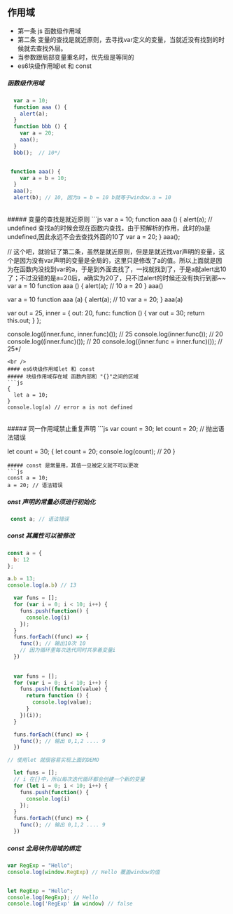 
## 作用域
* 第一条 js 函数级作用域
* 第二条 变量的查找是就近原则，去寻找var定义的变量，当就近没有找到的时候就去查找外层。
* 当参数跟局部变量重名时，优先级是等同的
* es6块级作用域let 和 const


##### 函数级作用域
```js
  var a = 10;
  function aaa () {
    alert(a);
  }
  function bbb () {
    var a = 20;
    aaa();
  }
  bbb();  // 10*/


 function aaa() {
    var a = b = 10;
  }
  aaa();
  alert(b); // 10, 因为a = b = 10 b就等于window.a = 10
```
<br >
##### 变量的查找是就近原则
```js
  var a = 10;
  function aaa () {
    alert(a); // undefined 查找a的时候会现在函数内查找，由于预解析的作用，此时的a是undefined,因此永远不会去查找外面的10了
    var a = 20;
  }
  aaa();



// 这个吧，就验证了第二条，虽然是就近原则，但是是就近找var声明的变量，这个是因为没有var声明的变量是全局的，这里只是修改了a的值。所以上面就是因为在函数内没找到var的a，于是到外面去找了，一找就找到了，于是a就alert出10了；不过没错的是a=20后，a确实为20了，只不过alert的时候还没有执行到那~~
 var a = 10
  function aaa () {
    alert(a); // 10
    a = 20
  }
  aaa()
  
var a = 10
function aaa (a) {
  alert(a); // 10
  var a = 20;
}
aaa(a)

var out = 25,
inner = {
  out: 20,
  func: function () {
    var out = 30;
    return this.out;
  }
};

console.log((inner.func, inner.func)());  // 25
console.log(inner.func()); // 20
console.log((inner.func)());  // 20
console.log((inner.func = inner.func)()); // 25*/
```
<br />
#### es6块级作用域let 和 const
##### 块级作用域存在域 函数内部和 "{}"之间的区域
```js
{
  let a = 10;
}
console.log(a) // error a is not defined
```
<br >
##### 同一作用域禁止重复声明
```js
  var count = 30;
  let count = 20; // 抛出语法错误

 let count = 30;
 {
   let count = 20;
   console.log(count); // 20
 }
```
##### const 是常量用，其值一旦被定义就不可以更改
```js
const a = 10;
a = 20; // 语法错误
```

##### onst 声明的常量必须进行初始化
```js
 const a; // 语法错误
```
##### const 其属性可以被修改
```js
const a = {
  b: 12
};

a.b = 13;
console.log(a.b) // 13
```

```js
  var funs = [];
  for (var i = 0; i < 10; i++) {
    funs.push(function() {
      console.log(i)
    });
  }
  funs.forEach((func) => {
    func(); // 输出10次 10
    // 因为循环里每次迭代同时共享着变量i
  })
  
  
  var funs = [];
  for (var i = 0; i < 10; i++) {
    funs.push((function(value) {
      return function () {
        console.log(value);
      }
    })(i));
  }

  funs.forEach((func) => {
    func(); // 输出 0,1,2 .... 9
  })

// 使用let 就很容易实现上面的DEMO

  let funs = [];
  // i 在{}中，所以每次迭代循环都会创建一个新的变量
  for (let i = 0; i < 10; i++) {
    funs.push(function() {
      console.log(i)
    });
  }
  funs.forEach((func) => {
    func(); // 输出 0,1,2 .... 9
  })

```

##### const 全局块作用域的绑定
```js
var RegExp = "Hello";
console.log(window.RegExp) // Hello 覆盖window的值


let RegExp = "Hello";
console.log(RegExp); // Hello
console.log('RegExp' in window) // false

```


